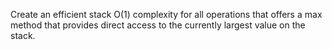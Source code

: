 Create an efficient stack O(1) complexity for all operations that offers a max method that provides direct access to the currently largest value on the stack.